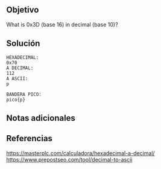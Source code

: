 ## Objetivo
What is 0x3D (base 16) in decimal (base 10)?

## Solución
```
HEXADECIMAL:
0x70
A DECIMAL:
112
A ASCII:
p

BANDERA PICO:
pico{p}
```

## Notas adicionales

## Referencias
https://masterplc.com/calculadora/hexadecimal-a-decimal/
https://www.prepostseo.com/tool/decimal-to-ascii
